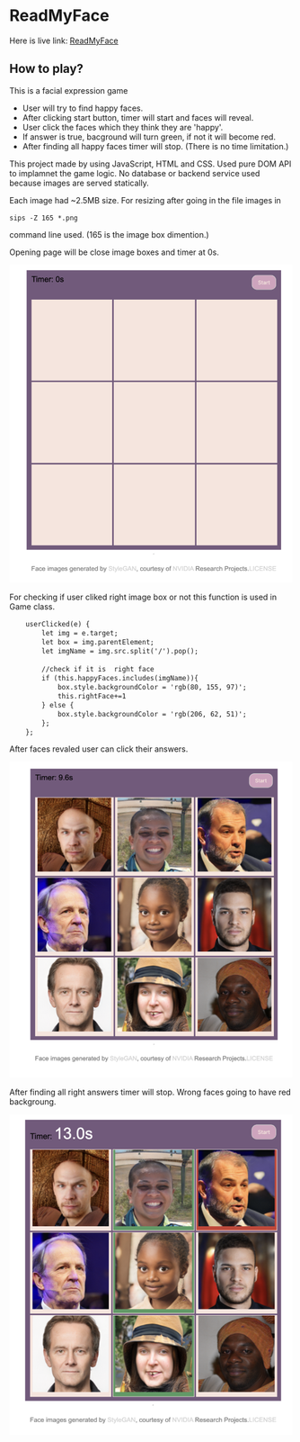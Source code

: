 # ReadMyFace
Here is live link: [ReadMyFace](https://readface.herokuapp.com/)

## How to play?
This is a facial expression game

* User will try to find happy faces.
* After clicking start button, timer will start and faces will reveal.
* User click the faces which they think they are 'happy'. 
* If answer is true, bacground will turn green, if not it will become red.
* After finding all happy faces timer will stop. (There is no time limitation.)

This project made by using JavaScript, HTML and CSS. 
Used pure DOM API to implamnet the game logic. No database or backend service used because images are served statically. 

Each image had ~2.5MB size. For resizing after going in the file images in 
```
sips -Z 165 *.png
```
command line used. (165 is the image box dimention.)


Opening page will be close image boxes and timer at 0s.

![Opening Page](readme_images/opening.png)


For checking if user cliked right image box or not this function is used in Game class. 

```    
    userClicked(e) {
        let img = e.target;
        let box = img.parentElement;
        let imgName = img.src.split('/').pop();
        
        //check if it is  right face
        if (this.happyFaces.includes(imgName)){
            box.style.backgroundColor = 'rgb(80, 155, 97)';
            this.rightFace+=1
        } else {
            box.style.backgroundColor = 'rgb(206, 62, 51)';
        };
    };
```

After faces revaled user can click their answers.

![Before answers](readme_images/before_click.png)

After finding all right answers timer will stop. Wrong faces going to have red backgroung.

![After answers](readme_images/after_click.png)
